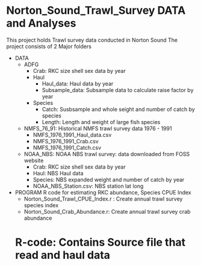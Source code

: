 # Norton_Sound_Trawl_Survey DATA and Analyses
This project holds Trawl survey data conducted in Norton Sound 
The project consists of 2 Major folders 
* DATA 
  * ADFG
    * Crab: RKC size shell sex data by year
    * Haul 
      * Haul_data: Haul data by year
      * Subsample_data: Subsample data to calculate raise factor by year 
    * Species 
      * Catch: Susbsample and whole seight and number of catch by species 
      * Length:  Length and weight of large fish species 
  * NMFS_76_91:  Historical NMFS trawl survey data 1976 - 1991
      * NMFS_1976_1991_Haul_data.csv
      * NMFS_1976_1991_Crab.csv
      * NMFS_1976_1991_Catch.csv
  * NOAA_NBS: NOAA NBS trawl survey: data downloaded from FOSS website
      * Crab: RKC size shell sex data by year
      * Haul: NBS Haul data 
      * Species:  NBS expanded weight and number of catch by year
      * NOAA_NBS_Station.csv:  NBS station lat long 
* PROGRAM  R code for estimating RKC abundance, Species CPUE Index 
    * Norton_Sound_Trawl_CPUE_Index.r  : Create annual trawl survey species index
    * Norton_Sound_Crab_Abundance.r: Create annual trawl survey crab abundance 
    # R-code:  Contains Source file that read and haul data 
    
      
     

